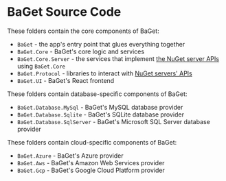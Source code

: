 # BaGet Source Code

These folders contain the core components of BaGet:

* `BaGet` - the app's entry point that glues everything together
* `BaGet.Core` - BaGet's core logic and services
* `BaGet.Core.Server` - the services that implement [the NuGet server APIs](https://docs.microsoft.com/en-us/nuget/api/overview) using `BaGet.Core`
* `BaGet.Protocol` - libraries to interact with [NuGet servers' APIs](https://docs.microsoft.com/en-us/nuget/api/overview)
* `BaGet.UI` - BaGet's React frontend

These folders contain database-specific components of BaGet:

* `BaGet.Database.MySql` - BaGet's MySQL database provider
* `BaGet.Database.Sqlite` - BaGet's SQLite database provider
* `BaGet.Database.SqlServer` - BaGet's Microsoft SQL Server database provider

These folders contain cloud-specific components of BaGet:

* `BaGet.Azure` - BaGet's Azure provider
* `BaGet.Aws` - BaGet's Amazon Web Services provider
* `BaGet.Gcp` - BaGet's Google Cloud Platform provider